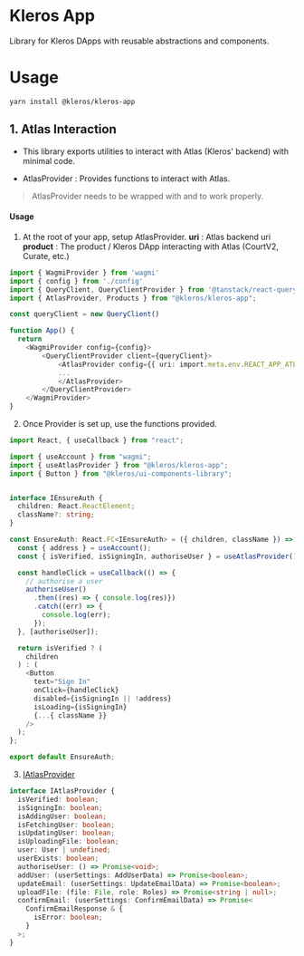 # Kleros App

Library for Kleros DApps with reusable abstractions and components.

# Usage

```node
yarn install @kleros/kleros-app
```

## 1. Atlas Interaction

- This library exports utilities to interact with Atlas (Kleros' backend) with minimal code.

- AtlasProvider : Provides functions to interact with Atlas.

> AtlasProvider needs to be wrapped with [<WagmiProvider/>](https://wagmi.sh/react/api/WagmiProvider) and [<QueryClientProvider/>](https://tanstack.com/query/latest/docs/framework/react/reference/QueryClientProvider#queryclientprovider) to work properly.

#### Usage

1. At the root of your app, setup AtlasProvider.
   **uri** : Atlas backend uri
   **product** : The product / Kleros DApp interacting with Atlas (CourtV2, Curate, etc.)

```typescript
import { WagmiProvider } from 'wagmi'
import { config } from './config'
import { QueryClient, QueryClientProvider } from '@tanstack/react-query'
import { AtlasProvider, Products } from "@kleros/kleros-app";

const queryClient = new QueryClient()

function App() {
  return
    <WagmiProvider config={config}>
        <QueryClientProvider client={queryClient}>
            <AtlasProvider config={{ uri: import.meta.env.REACT_APP_ATLAS_URI, product: Products.CourtV2 }}>
            ...
            </AtlasProvider>
        </QueryClientProvider>
    </WagmiProvider>
}
```

2. Once Provider is set up, use the functions provided.

```typescript
import React, { useCallback } from "react";

import { useAccount } from "wagmi";
import { useAtlasProvider } from "@kleros/kleros-app";
import { Button } from "@kleros/ui-components-library";


interface IEnsureAuth {
  children: React.ReactElement;
  className?: string;
}

const EnsureAuth: React.FC<IEnsureAuth> = ({ children, className }) => {
  const { address } = useAccount();
  const { isVerified, isSigningIn, authoriseUser } = useAtlasProvider();

  const handleClick = useCallback(() => {
    // authorise a user
    authoriseUser()
      .then((res) => { console.log(res)})
      .catch((err) => {
        console.log(err);
      });
  }, [authoriseUser]);

  return isVerified ? (
    children
  ) : (
    <Button
      text="Sign In"
      onClick={handleClick}
      disabled={isSigningIn || !address}
      isLoading={isSigningIn}
      {...{ className }}
    />
  );
};

export default EnsureAuth;

```

3. [IAtlasProvider](https://github.com/kleros/kleros-v2/blob/feat/kleros-app/kleros-app/src/lib/atlas/providers/AtlasProvider.tsx)

```typescript
interface IAtlasProvider {
  isVerified: boolean;
  isSigningIn: boolean;
  isAddingUser: boolean;
  isFetchingUser: boolean;
  isUpdatingUser: boolean;
  isUploadingFile: boolean;
  user: User | undefined;
  userExists: boolean;
  authoriseUser: () => Promise<void>;
  addUser: (userSettings: AddUserData) => Promise<boolean>;
  updateEmail: (userSettings: UpdateEmailData) => Promise<boolean>;
  uploadFile: (file: File, role: Roles) => Promise<string | null>;
  confirmEmail: (userSettings: ConfirmEmailData) => Promise<
    ConfirmEmailResponse & {
      isError: boolean;
    }
  >;
}
```
